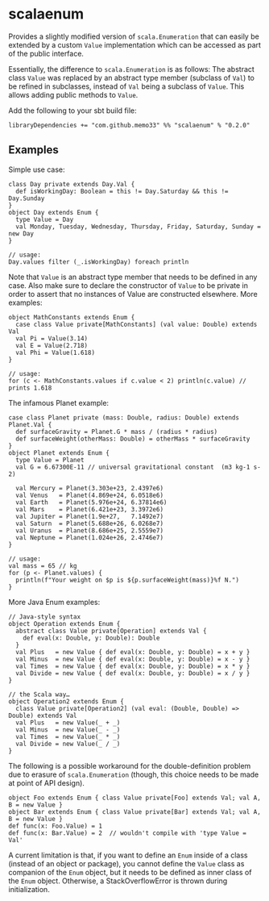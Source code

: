scalaenum
=========

Provides a slightly modified version of `scala.Enumeration` that can easily be extended by a custom `Value`
implementation which can be accessed as part of the public interface.

Essentially, the difference to `scala.Enumeration` is as follows: The abstract class `Value` was replaced by an
abstract type member (subclass of `Val`) to be refined in subclasses, instead of `Val` being a subclass of `Value`.
This allows adding public methods to `Value`.

Add the following to your sbt build file:

    libraryDependencies += "com.github.memo33" %% "scalaenum" % "0.2.0"


Examples
--------

Simple use case:

    class Day private extends Day.Val {
      def isWorkingDay: Boolean = this != Day.Saturday && this != Day.Sunday
    }
    object Day extends Enum {
      type Value = Day
      val Monday, Tuesday, Wednesday, Thursday, Friday, Saturday, Sunday = new Day
    }

    // usage:
    Day.values filter (_.isWorkingDay) foreach println

Note that `Value` is an abstract type member that needs to be defined in any case.
Also make sure to declare the constructor of `Value` to be private in order to assert that no instances of Value are
constructed elsewhere. More examples:

    object MathConstants extends Enum {
      case class Value private[MathConstants] (val value: Double) extends Val
      val Pi = Value(3.14)
      val E = Value(2.718)
      val Phi = Value(1.618)
    }

    // usage:
    for (c <- MathConstants.values if c.value < 2) println(c.value) // prints 1.618

The infamous Planet example:

    case class Planet private (mass: Double, radius: Double) extends Planet.Val {
      def surfaceGravity = Planet.G * mass / (radius * radius)
      def surfaceWeight(otherMass: Double) = otherMass * surfaceGravity
    }
    object Planet extends Enum {
      type Value = Planet
      val G = 6.67300E-11 // universal gravitational constant  (m3 kg-1 s-2)

      val Mercury = Planet(3.303e+23, 2.4397e6)
      val Venus   = Planet(4.869e+24, 6.0518e6)
      val Earth   = Planet(5.976e+24, 6.37814e6)
      val Mars    = Planet(6.421e+23, 3.3972e6)
      val Jupiter = Planet(1.9e+27,   7.1492e7)
      val Saturn  = Planet(5.688e+26, 6.0268e7)
      val Uranus  = Planet(8.686e+25, 2.5559e7)
      val Neptune = Planet(1.024e+26, 2.4746e7)
    }

    // usage:
    val mass = 65 // kg
    for (p <- Planet.values) {
      println(f"Your weight on $p is ${p.surfaceWeight(mass)}%f N.")
    }

More Java Enum examples:

    // Java-style syntax
    object Operation extends Enum {
      abstract class Value private[Operation] extends Val {
        def eval(x: Double, y: Double): Double
      }
      val Plus   = new Value { def eval(x: Double, y: Double) = x + y }
      val Minus  = new Value { def eval(x: Double, y: Double) = x - y }
      val Times  = new Value { def eval(x: Double, y: Double) = x * y }
      val Divide = new Value { def eval(x: Double, y: Double) = x / y }
    }

    // the Scala way…
    object Operation2 extends Enum {
      class Value private[Operation2] (val eval: (Double, Double) => Double) extends Val
      val Plus   = new Value(_ + _)
      val Minus  = new Value(_ - _)
      val Times  = new Value(_ * _)
      val Divide = new Value(_ / _)
    }

The following is a possible workaround for the double-definition problem due to erasure of `scala.Enumeration` (though,
this choice needs to be made at point of API design).

    object Foo extends Enum { class Value private[Foo] extends Val; val A, B = new Value }
    object Bar extends Enum { class Value private[Bar] extends Val; val A, B = new Value }
    def func(x: Foo.Value) = 1
    def func(x: Bar.Value) = 2  // wouldn't compile with 'type Value = Val'

A current limitation is that, if you want to define an `Enum` inside of a class (instead of an object or package),
you cannot define the `Value` class as companion of the `Enum` object, but it needs to be defined as inner class of the
`Enum` object. Otherwise, a StackOverflowError is thrown during initialization.
